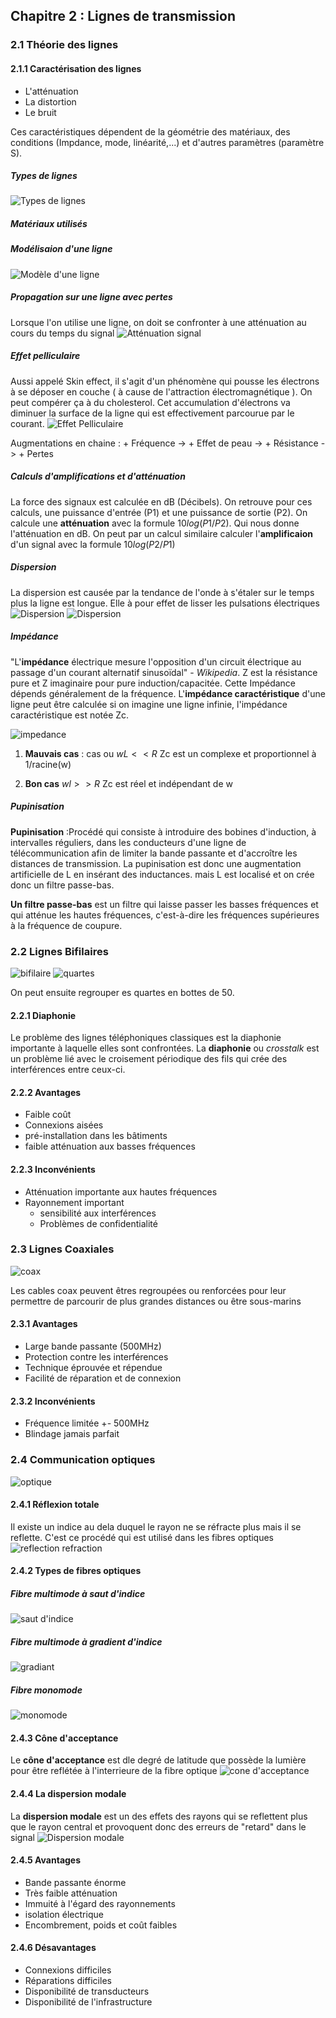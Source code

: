 ## Chapitre 2 : Lignes de transmission
### 2.1 Théorie des lignes
#### 2.1.1 Caractérisation des lignes

* L'atténuation
* La distortion
* Le bruit

Ces caractéristiques dépendent de la géométrie des matériaux, des conditions (Impdance, mode, linéarité,...) et d'autres paramètres (paramètre S).

##### Types de lignes

![Types de lignes](https://raw.githubusercontent.com/Twan0u/SINF13BA/master/LELEC1930/img/201.png)

##### Matériaux utilisés
##### Modélisaion d'une ligne 

![Modèle d'une ligne](https://raw.githubusercontent.com/Twan0u/SINF13BA/master/LELEC1930/img/202.png)

##### Propagation sur une ligne avec pertes
Lorsque l'on utilise une ligne, on doit se confronter à une atténuation au cours du temps du signal 
![Atténuation signal](https://raw.githubusercontent.com/Twan0u/SINF13BA/master/LELEC1930/img/203.png)

##### Effet pelliculaire
Aussi appelé Skin effect, il s'agit d'un phénomène qui pousse les électrons à se déposer en couche ( à cause de l'attraction électromagnétique ). On peut compérer ça à du cholesterol. Cet accumulation d'électrons va diminuer la surface de la ligne qui est effectivement parcourue par le courant. 
![Effet Pelliculaire](https://raw.githubusercontent.com/Twan0u/SINF13BA/master/LELEC1930/img/204.png)

Augmentations en chaine :  + Fréquence -> + Effet de peau -> + Résistance -> + Pertes 

##### Calculs d'amplifications et d'atténuation
La force des signaux est calculée en dB (Décibels). On retrouve pour ces calculs, une puissance d'entrée (P1) et une puissance de sortie (P2). On calcule une **atténuation** avec la formule $10 log(P1/P2)$. Qui nous donne l'atténuation en dB. On peut par un calcul similaire calculer l'**amplificaion** d'un signal avec la formule $10 log(P2/P1)$ 

##### Dispersion 
La dispersion est causée par la tendance de l'onde à s'étaler sur le temps plus la ligne est longue. Elle à pour effet de lisser les pulsations électriques
![Dispersion](https://raw.githubusercontent.com/Twan0u/SINF13BA/master/LELEC1930/img/205.png)
![Dispersion](https://raw.githubusercontent.com/Twan0u/SINF13BA/master/LELEC1930/img/206.png)

##### Impédance
"L'**impédance** électrique mesure l'opposition d'un circuit électrique au passage d'un courant alternatif sinusoïdal" - *Wikipedia*. Z est la résistance pure et Z imaginaire pour pure induction/capacitée. Cette Impédance dépends généralement de la fréquence. L'**impédance caractéristique** d'une ligne peut être calculée si on imagine une ligne infinie, l'impédance caractéristique est notée Zc.

![impedance](https://raw.githubusercontent.com/Twan0u/SINF13BA/master/LELEC1930/img/207.png)

1. **Mauvais cas** : cas ou $wL << R$ 
Zc est un complexe et proportionnel à 1/racine(w)

2. **Bon cas** $wl>>R$ 
Zc est réel et indépendant de w

##### Pupinisation 
**Pupinisation** :Procédé qui consiste à introduire des bobines d'induction, à intervalles réguliers, dans les conducteurs d'une ligne de télécommunication afin de limiter la bande passante et d'accroître les distances de transmission. La pupinisation est donc une augmentation artificielle de L en insérant des inductances. mais L est localisé et on crée donc un filtre passe-bas.  
  
**Un filtre passe-bas** est un filtre qui laisse passer les basses fréquences et qui atténue les hautes fréquences, c'est-à-dire les fréquences supérieures à la fréquence de coupure.
 
### 2.2 Lignes Bifilaires
![bifilaire](https://raw.githubusercontent.com/Twan0u/SINF13BA/master/LELEC1930/img/208.png)
![quartes](https://raw.githubusercontent.com/Twan0u/SINF13BA/master/LELEC1930/img/209.png)

On peut ensuite regrouper es quartes en bottes de 50.

#### 2.2.1 Diaphonie
Le problème des lignes téléphoniques classiques est la diaphonie importante à laquelle elles sont confrontées. La **diaphonie** ou *crosstalk* est un problème lié avec le croisement périodique des fils qui crée des interférences entre ceux-ci.

#### 2.2.2 Avantages

* Faible coût
* Connexions aisées
* pré-installation dans les bâtiments
* faible atténuation aux basses fréquences

#### 2.2.3 Inconvénients

* Atténuation importante aux hautes fréquences
* Rayonnement important 
    * sensibilité aux interférences
    * Problèmes de confidentialité

### 2.3 Lignes Coaxiales
![coax](https://raw.githubusercontent.com/Twan0u/SINF13BA/master/LELEC1930/img/210.png)

Les cables coax peuvent êtres regroupées ou renforcées pour leur permettre de parcourir de plus grandes distances ou être sous-marins

#### 2.3.1 Avantages

* Large bande passante (500MHz)
* Protection contre les interférences
* Technique éprouvée et répendue
* Facilité de réparation et de connexion

#### 2.3.2 Inconvénients 

* Fréquence limitée +- 500MHz
* Blindage jamais parfait 

### 2.4 Communication optiques
![optique](https://raw.githubusercontent.com/Twan0u/SINF13BA/master/LELEC1930/img/211.png)

#### 2.4.1 Réflexion totale
Il existe un indice au dela duquel le rayon ne se réfracte plus mais il se reflette. C'est ce procédé qui est utilisé dans les fibres optiques
![reflection refraction](https://raw.githubusercontent.com/Twan0u/SINF13BA/master/LELEC1930/img/212.png)

#### 2.4.2 Types de fibres optiques
##### Fibre multimode à saut d'indice
![saut d'indice](https://raw.githubusercontent.com/Twan0u/SINF13BA/master/LELEC1930/img/213.png)

##### Fibre multimode à gradient d'indice
![gradiant](https://raw.githubusercontent.com/Twan0u/SINF13BA/master/LELEC1930/img/214.png)

##### Fibre monomode
![monomode](https://raw.githubusercontent.com/Twan0u/SINF13BA/master/LELEC1930/img/215.png)

#### 2.4.3 Cône d'acceptance 
Le **cône d'acceptance** est dle degré de latitude que possède la lumière pour être reflétée à l'interrieure de la fibre optique
![cone d'acceptance](https://raw.githubusercontent.com/Twan0u/SINF13BA/master/LELEC1930/img/216.png)

#### 2.4.4 La dispersion modale 
La **dispersion modale** est un des effets des rayons qui se reflettent plus que le rayon central et provoquent donc des erreurs de "retard" dans le signal
![Dispersion modale](https://raw.githubusercontent.com/Twan0u/SINF13BA/master/LELEC1930/img/217.png)

#### 2.4.5 Avantages

* Bande passante énorme
* Très faible atténuation
* Immuité à l'égard des rayonnements
* isolation électrique
* Encombrement, poids et coût faibles

#### 2.4.6 Désavantages
* Connexions difficiles
* Réparations difficiles
* Disponibilité de transducteurs
* Disponibilité de l'infrastructure














